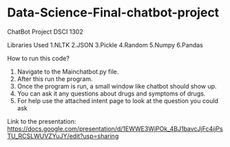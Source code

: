 # Data-Science-Final-chatbot-project

ChatBot Project DSCI 1302

Libraries Used
1.NLTK
2.JSON
3.Pickle
4.Random
5.Numpy
6.Pandas

How to run this code?
1. Navigate to the Mainchatbot.py file.
2. After this run the program.
3. Once the program is run, a small window like chatbot should show up.
4. You can ask it any questions about drugs and symptoms of drugs.
5. For help use the attached intent page to look at the question you could ask

Link to the presentation: https://docs.google.com/presentation/d/1EWWE3WjPOk_4BJ1bavcJjFc4ijPsTU_RCSLWUVZYuJY/edit?usp=sharing







